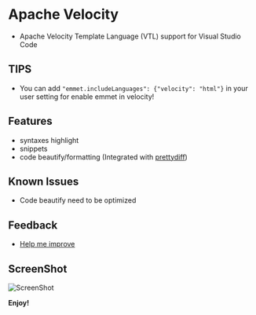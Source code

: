 # Apache Velocity

- Apache Velocity Template Language (VTL) support for Visual Studio Code

## TIPS

- You can add `"emmet.includeLanguages": {"velocity": "html"}` in your user setting for enable emmet in velocity!

## Features

- syntaxes highlight
- snippets
- code beautify/formatting (Integrated with [prettydiff](http://prettydiff.com/))

## Known Issues

- Code beautify need to be optimized

## Feedback

- [Help me improve](https://github.com/luqimin/tinyvm/issues)

## ScreenShot

![ScreenShot](https://s26.postimg.org/j656uhajd/WX20170909-010112_2x.png)

**Enjoy!**